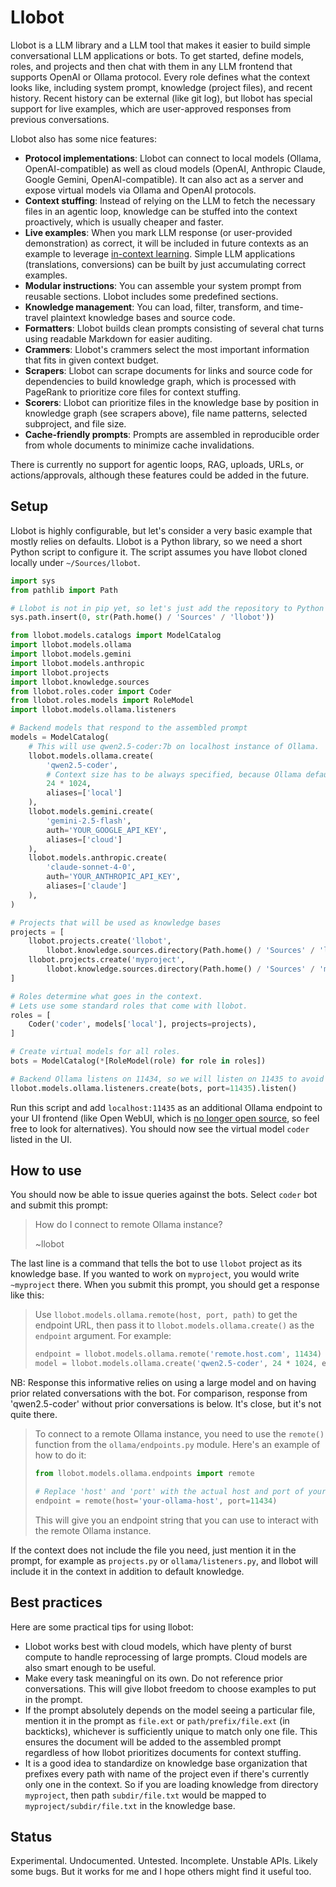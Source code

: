 # Llobot

Llobot is a LLM library and a LLM tool that makes it easier to build simple conversational LLM applications or bots. To get started, define models, roles, and projects and then chat with them in any LLM frontend that supports OpenAI or Ollama protocol. Every role defines what the context looks like, including system prompt, knowledge (project files), and recent history. Recent history can be external (like git log), but llobot has special support for live examples, which are user-approved responses from previous conversations.

Llobot also has some nice features:

- **Protocol implementations**: Llobot can connect to local models (Ollama, OpenAI-compatible) as well as cloud models (OpenAI, Anthropic Claude, Google Gemini, OpenAI-compatible). It can also act as a server and expose virtual models via Ollama and OpenAI protocols.
- **Context stuffing**: Instead of relying on the LLM to fetch the necessary files in an agentic loop, knowledge can be stuffed into the context proactively, which is usually cheaper and faster.
- **Live examples**: When you mark LLM response (or user-provided demonstration) as correct, it will be included in future contexts as an example to leverage [in-context learning](https://arxiv.org/abs/2005.14165). Simple LLM applications (translations, conversions) can be built by just accumulating correct examples.
- **Modular instructions**: You can assemble your system prompt from reusable sections. Llobot includes some predefined sections.
- **Knowledge management**: You can load, filter, transform, and time-travel plaintext knowledge bases and source code.
- **Formatters**: Llobot builds clean prompts consisting of several chat turns using readable Markdown for easier auditing.
- **Crammers**: Llobot's crammers select the most important information that fits in given context budget.
- **Scrapers**: Llobot can scrape documents for links and source code for dependencies to build knowledge graph, which is processed with PageRank to prioritize core files for context stuffing.
- **Scorers**: Llobot can prioritize files in the knowledge base by position in knowledge graph (see scrapers above), file name patterns, selected subproject, and file size.
- **Cache-friendly prompts**: Prompts are assembled in reproducible order from whole documents to minimize cache invalidations.

There is currently no support for agentic loops, RAG, uploads, URLs, or actions/approvals, although these features could be added in the future.

## Setup

Llobot is highly configurable, but let's consider a very basic example that mostly relies on defaults. Llobot is a Python library, so we need a short Python script to configure it. The script assumes you have llobot cloned locally under `~/Sources/llobot`.

```python
import sys
from pathlib import Path

# Llobot is not in pip yet, so let's just add the repository to Python's module path.
sys.path.insert(0, str(Path.home() / 'Sources' / 'llobot'))

from llobot.models.catalogs import ModelCatalog
import llobot.models.ollama
import llobot.models.gemini
import llobot.models.anthropic
import llobot.projects
import llobot.knowledge.sources
from llobot.roles.coder import Coder
from llobot.roles.models import RoleModel
import llobot.models.ollama.listeners

# Backend models that respond to the assembled prompt
models = ModelCatalog(
    # This will use qwen2.5-coder:7b on localhost instance of Ollama.
    llobot.models.ollama.create(
        'qwen2.5-coder',
        # Context size has to be always specified, because Ollama defaults are tiny.
        24 * 1024,
        aliases=['local']
    ),
    llobot.models.gemini.create(
        'gemini-2.5-flash',
        auth='YOUR_GOOGLE_API_KEY',
        aliases=['cloud']
    ),
    llobot.models.anthropic.create(
        'claude-sonnet-4-0',
        auth='YOUR_ANTHROPIC_API_KEY',
        aliases=['claude']
    ),
)

# Projects that will be used as knowledge bases
projects = [
    llobot.projects.create('llobot',
        llobot.knowledge.sources.directory(Path.home() / 'Sources' / 'llobot')),
    llobot.projects.create('myproject',
        llobot.knowledge.sources.directory(Path.home() / 'Sources' / 'myproject')),
]

# Roles determine what goes in the context.
# Lets use some standard roles that come with llobot.
roles = [
    Coder('coder', models['local'], projects=projects),
]

# Create virtual models for all roles.
bots = ModelCatalog(*[RoleModel(role) for role in roles])

# Backend Ollama listens on 11434, so we will listen on 11435 to avoid conflicts.
llobot.models.ollama.listeners.create(bots, port=11435).listen()
```

Run this script and add `localhost:11435` as an additional Ollama endpoint to your UI frontend (like Open WebUI, which is [no longer open source](https://github.com/open-webui/open-webui/issues/13579), so feel free to look for alternatives). You should now see the virtual model `coder` listed in the UI.

## How to use

You should now be able to issue queries against the bots. Select `coder` bot and submit this prompt:

> How do I connect to remote Ollama instance?
>
> ~llobot

The last line is a command that tells the bot to use `llobot` project as its knowledge base. If you wanted to work on `myproject`, you would write `~myproject` there. When you submit this prompt, you should get a response like this:

> Use `llobot.models.ollama.remote(host, port, path)` to get the endpoint URL, then pass it to `llobot.models.ollama.create()` as the `endpoint` argument. For example:
>
> ```python
> endpoint = llobot.models.ollama.remote('remote.host.com', 11434)
> model = llobot.models.ollama.create('qwen2.5-coder', 24 * 1024, endpoint=endpoint)
> ```

NB: Response this informative relies on using a large model and on having prior related conversations with the bot. For comparison, response from 'qwen2.5-coder' without prior conversations is below. It's close, but it's not quite there.

> To connect to a remote Ollama instance, you need to use the `remote()` function from the `ollama/endpoints.py` module. Here's an example of how to do it:
>
> ```python
> from llobot.models.ollama.endpoints import remote
>
> # Replace 'host' and 'port' with the actual host and port of your Ollama instance.
> endpoint = remote(host='your-ollama-host', port=11434)
> ```
>
> This will give you an endpoint string that you can use to interact with the remote Ollama instance.

If the context does not include the file you need, just mention it in the prompt, for example as `projects.py` or `ollama/listeners.py`, and llobot will include it in the context in addition to default knowledge.

## Best practices

Here are some practical tips for using llobot:

- Llobot works best with cloud models, which have plenty of burst compute to handle reprocessing of large prompts. Cloud models are also smart enough to be useful.
- Make every task meaningful on its own. Do not reference prior conversations. This will give llobot freedom to choose examples to put in the prompt.
- If the prompt absolutely depends on the model seeing a particular file, mention it in the prompt as `file.ext` or `path/prefix/file.ext` (in backticks), whichever is sufficiently unique to match only one file. This ensures the document will be added to the assembled prompt regardless of how llobot prioritizes documents for context stuffing.
- It is a good idea to standardize on knowledge base organization that prefixes every path with name of the project even if there's currently only one in the context. So if you are loading knowledge from directory `myproject`, then path `subdir/file.txt` would be mapped to `myproject/subdir/file.txt` in the knowledge base.

## Status

Experimental. Undocumented. Untested. Incomplete. Unstable APIs. Likely some bugs. But it works for me and I hope others might find it useful too.
